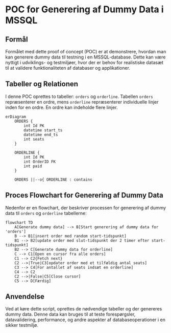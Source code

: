 # POC for Generering af Dummy Data i MSSQL

## Formål
Formålet med dette proof of concept (POC) er at demonstrere, hvordan man kan generere dummy data til testning i en MSSQL-database. Dette kan være nyttigt i udviklings- og testmiljøer, hvor der er behov for realistiske datasæt til at validere funktionaliteten af databaser og applikationer.

## Tabeller og Relationen
I denne POC oprettes to tabeller: `orders` og `orderline`. Tabellen `orders` repræsenterer en ordre, mens `orderline` repræsenterer individuelle linjer inden for en ordre. En ordre kan indeholde flere linjer.
```mermaid
erDiagram
    ORDERS {
        int Id PK
        datetime start_ts
        datetime end_ts
        int seats
    }
    
    ORDERLINE {
        int Id PK
        int OrderID FK
        int paid
    }
    
    ORDERS ||--o{ ORDERLINE : contains
```

## Proces Flowchart for Generering af Dummy Data

Nedenfor er en flowchart, der beskriver processen for generering af dummy data til `orders` og `orderline` tabellerne:

```mermaid
flowchart TD
    A[Generate dummy data] --> B[Start generering af dummy data for 'orders']
    B --> B1[insert order med random start-tidspunkt]
    B1 --> B2[update order med slut-tidspunkt der 2 timer efter start-tidspunkt]
    B2 --> C[Generate dummy data for orderline]
    C --> C1[Open en cursor fra alle orders]
    C1 --> C2{Fetch next}
    C2 -->|True|C3[opdater order med et tilfældig antal seats]
    C3 --> C4[For antallet af seats indsæt en orderline]
    C4 --> C2
    C2 -->|False|C5[Close cursor]
    C5 --> D[Færdig]
```

## Anvendelse
Ved at køre dette script, oprettes de nødvendige tabeller og der genereres dummy data. Denne data kan bruges til at teste forespørgsler, datavalidering, performance, og andre aspekter af databaseoperationer i en sikker testmiljø.

